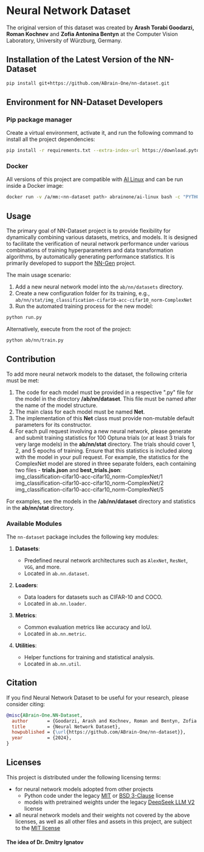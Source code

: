 # Neural Network Dataset
The original version of this dataset was created by <strong>Arash Torabi Goodarzi, Roman Kochnev</strong> and <strong>Zofia Antonina Bentyn</strong> at the Computer Vision Laboratory, University of Würzburg, Germany.

## Installation of the Latest Version of the NN-Dataset

```bash
pip install git+https://github.com/ABrain-One/nn-dataset.git
```

## Environment for NN-Dataset Developers
### Pip package manager
Create a virtual environment, activate it, and run the following command to install all the project dependencies:
```bash
pip install -r requirements.txt --extra-index-url https://download.pytorch.org/whl/cu124
```

### Docker
All versions of this project are compatible with <a href='https://hub.docker.com/r/abrainone/ai-linux' target='_blank'>AI Linux</a> and can be run inside a Docker image:
```bash
docker run -v /a/mm:<nn-dataset path> abrainone/ai-linux bash -c "PYTHONPATH=/a/mm python ab/nn/train.py"
```

## Usage

The primary goal of NN-Dataset project is to provide flexibility for dynamically combining various datasets, metrics, and models. It is designed to facilitate the verification of neural network performance under various combinations of training hyperparameters and data transformation algorithms, by automatically generating performance statistics. It is primarily developed to support the <a href="https://github.com/ABrain-One/nn-gen"> NN-Gen</a> project.

The main usage scenario:
1. Add a new neural network model into the `ab/nn/datasets` directory.
2. Create a new configuration folder for its training, e.g., `ab/nn/stat/img_classification-cifar10-acc-cifar10_norm-ComplexNet`
3. Run the automated training process for the new model:
```bash
python run.py
```

Alternatively, execute from the root of the project:
```bash
python ab/nn/train.py
```

## Contribution

To add more neural network models to the dataset, the following criteria must be met:
1. The code for each model must be provided in a respective ".py" file for the model in the directory <strong>/ab/nn/dataset</strong>. This file must be named after the name of the model structure.
2. The main class for each model must be named <strong>Net</strong>.
3. The implementation of this <strong>Net</strong> class must provide non-mutable default parameters for its constructor.
4. For each pull request involving a new neural network, please generate and submit training statistics for 100 Optuna trials (or at least 3 trials for very large models) in the <strong>ab/nn/stat</strong> directory. The trials should cover 1, 2, and 5 epochs of training. Ensure that this statistics is included along with the model in your pull request. For example, the statistics for the ComplexNet model are stored in three separate folders, each containing two files - <strong>trials.json</strong> and <strong>best_trials.json</strong>:<br/>
img_classification-cifar10-acc-cifar10_norm-ComplexNet/1<br/>
img_classification-cifar10-acc-cifar10_norm-ComplexNet/2<br/>
img_classification-cifar10-acc-cifar10_norm-ComplexNet/5<br/>


For examples, see the models in the <strong>/ab/nn/dataset</strong> directory and statistics in the <strong>ab/nn/stat</strong> directory.

### Available Modules

The `nn-dataset` package includes the following key modules:

1. **Datasets**:
   - Predefined neural network architectures such as `AlexNet`, `ResNet`, `VGG`, and more.
   - Located in `ab.nn.dataset`.

2. **Loaders**:
   - Data loaders for datasets such as CIFAR-10 and COCO.
   - Located in `ab.nn.loader`.

3. **Metrics**:
   - Common evaluation metrics like accuracy and IoU.
   - Located in `ab.nn.metric`.

4. **Utilities**:
   - Helper functions for training and statistical analysis.
   - Located in `ab.nn.util`.


## Citation

If you find Neural Network Dataset to be useful for your research, please consider citing:
```bibtex
@misc{ABrain-One.NN-Dataset,
  author       = {Goodarzi, Arash and Kochnev, Roman and Bentyn, Zofia and Ignatov, Dmitry and Timofte, Radu},
  title        = {Neural Network Dataset},
  howpublished = {\url{https://github.com/ABrain-One/nn-dataset}},
  year         = {2024},
}
```

## Licenses

This project is distributed under the following licensing terms:
<ul><li>for neural network models adopted from other projects
  <ul>
    <li> Python code under the legacy <a href="Doc/Licenses/LICENSE-MIT-NNs.md">MIT</a> or <a href="Doc/Licenses/LICENSE-BSD-NNs.md">BSD 3-Clause</a> license</li>
    <li> models with pretrained weights under the legacy <a href="Doc/Licenses/LICENSE-DEEPSEEK-LLM-V2.md">DeepSeek LLM V2</a> license</li>
  </ul></li>
<li> all neural network models and their weights not covered by the above licenses, as well as all other files and assets in this project, are subject to the <a href="LICENSE.md">MIT license</a></li> 
</ul>

#### The idea of Dr. Dmitry Ignatov
